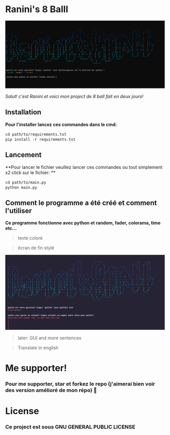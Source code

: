 # Ranini's 8 Balll

![Image 1](https://github.com/Ranini/Ranini-s-8-Ball/blob/main/Pictures/main_picture.png?raw=true)

**Salut! c'est Ranini et voici mon project de 8 ball fait en deux jours*!*

## Installation

**Pour l'installer lancez ces commandes dans le cmd:**

    
    cd path/to/requirements.txt
    pip install -r requirements.txt

## Lancement
**Pour lancer le fichier veuillez lancer ces commandes ou tout simplement x2 click sur le fichier: **

    
    cd path/to/main.py
    python main.py

## Comment le programme a été créé et comment l'utiliser

**Ce programme fonctionne avec python et random, fader, colorama, time etc...**

> texte coloré

>écran de fin stylé

![Image 2](https://github.com/Ranini/Ranini-s-8-Ball/blob/main/Pictures/exit_picture.png?raw=true)

>later: GUI and more sentences

>Translate in english

# Me supporter! 

### Pour me supporter, star et forkez le repo (j'aimerai bien voir des version amélioré de mon répo) 💖

# License 

### Ce project est sous GNU GENERAL PUBLIC LICENSE
